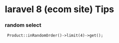 # laravel 8 (ecom site) Tips 

### random select 
```
 Product::inRandomOrder()->limit(4)->get();
 ```